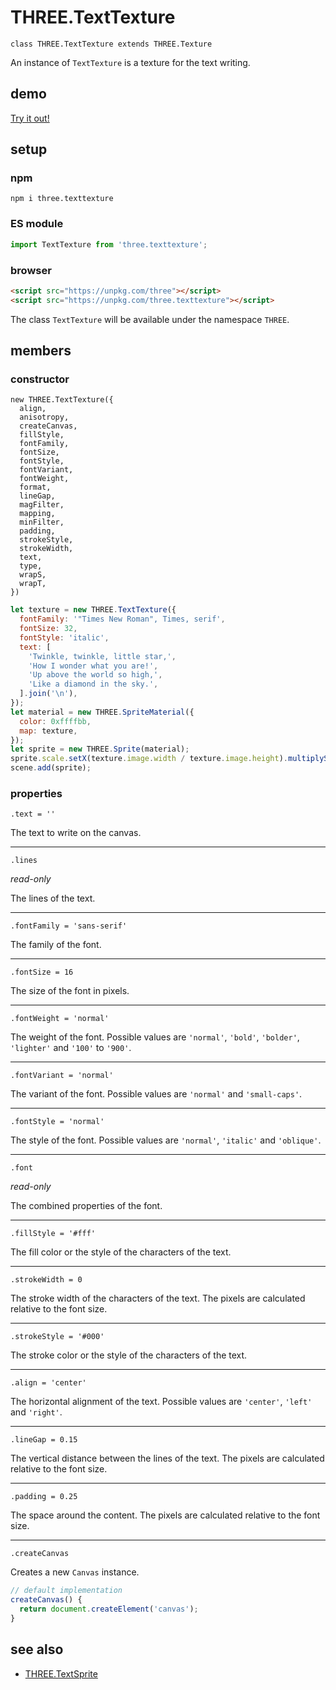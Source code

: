# THREE.TextTexture

`class THREE.TextTexture extends THREE.Texture`

An instance of `TextTexture` is a texture for the text writing.

## demo

[Try it out!](https://seregpie.github.io/THREE.TextTexture/)

## setup

### npm

```shell
npm i three.texttexture
```

### ES module

```javascript
import TextTexture from 'three.texttexture';
```

### browser

```html
<script src="https://unpkg.com/three"></script>
<script src="https://unpkg.com/three.texttexture"></script>
```

The class `TextTexture` will be available under the namespace `THREE`.

## members

### constructor

```
new THREE.TextTexture({
  align,
  anisotropy,
  createCanvas,
  fillStyle,
  fontFamily,
  fontSize,
  fontStyle,
  fontVariant,
  fontWeight,
  format,
  lineGap,
  magFilter,
  mapping,
  minFilter,
  padding,
  strokeStyle,
  strokeWidth,
  text,
  type,
  wrapS,
  wrapT,
})
```

```javascript
let texture = new THREE.TextTexture({
  fontFamily: '"Times New Roman", Times, serif',
  fontSize: 32,
  fontStyle: 'italic',
  text: [
    'Twinkle, twinkle, little star,',
    'How I wonder what you are!',
    'Up above the world so high,',
    'Like a diamond in the sky.',
  ].join('\n'),
});
let material = new THREE.SpriteMaterial({
  color: 0xffffbb,
  map: texture,
});
let sprite = new THREE.Sprite(material);
sprite.scale.setX(texture.image.width / texture.image.height).multiplyScalar(10);
scene.add(sprite);
```

### properties

`.text = ''`

The text to write on the canvas.

---

`.lines`

*read-only*

The lines of the text.

---

`.fontFamily = 'sans-serif'`

The family of the font.

---

`.fontSize = 16`

The size of the font in pixels.

---

`.fontWeight = 'normal'`

The weight of the font. Possible values are `'normal'`, `'bold'`, `'bolder'`, `'lighter'` and `'100'` to `'900'`.

---

`.fontVariant = 'normal'`

The variant of the font. Possible values are `'normal'` and `'small-caps'`.

---

`.fontStyle = 'normal'`

The style of the font. Possible values are `'normal'`, `'italic'` and `'oblique'`.

---

`.font`

*read-only*

The combined properties of the font.

---

`.fillStyle = '#fff'`

The fill color or the style of the characters of the text.

---

`.strokeWidth = 0`

The stroke width of the characters of the text. The pixels are calculated relative to the font size.

---

`.strokeStyle = '#000'`

The stroke color or the style of the characters of the text.

---

`.align = 'center'`

The horizontal alignment of the text. Possible values are `'center'`, `'left'` and `'right'`.

---

`.lineGap = 0.15`

The vertical distance between the lines of the text. The pixels are calculated relative to the font size.

---

`.padding = 0.25`

The space around the content. The pixels are calculated relative to the font size.

---

`.createCanvas`

Creates a new `Canvas` instance.

```javascript
// default implementation
createCanvas() {
  return document.createElement('canvas');
}
```

## see also

- [THREE.TextSprite](https://github.com/SeregPie/THREE.TextSprite)
